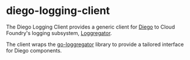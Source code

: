 # diego-logging-client

The Diego Logging Client provides a generic client for
[Diego](https://github.com/cloudfoundry/diego-release) to
Cloud Foundry's logging subsystem,
[Loggregator](https://github.com/cloudfoundry/loggregator).

The client wraps the [go-loggregator](https://github.com/cloudfoundry/go-loggregator) library
to provide a tailored interface for Diego components.

